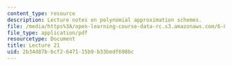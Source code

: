```yaml
---
content_type: resource
description: Lecture notes on polynomial approximation schemes.
file: /media/https%3A/open-learning-course-data-rc.s3.amazonaws.com/6-854j-advanced-algorithms-fall-2008/2b34d87bbcf2647115b9b33bedf698bc_lect12_3.pdf
file_type: application/pdf
resourcetype: Document
title: Lecture 21
uid: 2b34d87b-bcf2-6471-15b9-b33bedf698bc
---
```

